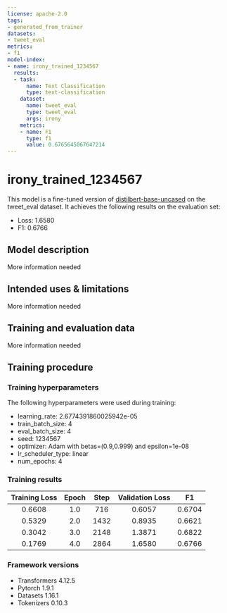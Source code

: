 ```yaml
---
license: apache-2.0
tags:
- generated_from_trainer
datasets:
- tweet_eval
metrics:
- f1
model-index:
- name: irony_trained_1234567
  results:
  - task:
      name: Text Classification
      type: text-classification
    dataset:
      name: tweet_eval
      type: tweet_eval
      args: irony
    metrics:
    - name: F1
      type: f1
      value: 0.6765645067647214
---
```


<!-- This model card has been generated automatically according to the information the Trainer had access to. You
should probably proofread and complete it, then remove this comment. -->

# irony_trained_1234567

This model is a fine-tuned version of [distilbert-base-uncased](https://huggingface.co/distilbert-base-uncased) on the tweet_eval dataset.
It achieves the following results on the evaluation set:
- Loss: 1.6580
- F1: 0.6766

## Model description

More information needed

## Intended uses & limitations

More information needed

## Training and evaluation data

More information needed

## Training procedure

### Training hyperparameters

The following hyperparameters were used during training:
- learning_rate: 2.6774391860025942e-05
- train_batch_size: 4
- eval_batch_size: 4
- seed: 1234567
- optimizer: Adam with betas=(0.9,0.999) and epsilon=1e-08
- lr_scheduler_type: linear
- num_epochs: 4

### Training results

| Training Loss | Epoch | Step | Validation Loss | F1     |
|:-------------:|:-----:|:----:|:---------------:|:------:|
| 0.6608        | 1.0   | 716  | 0.6057          | 0.6704 |
| 0.5329        | 2.0   | 1432 | 0.8935          | 0.6621 |
| 0.3042        | 3.0   | 2148 | 1.3871          | 0.6822 |
| 0.1769        | 4.0   | 2864 | 1.6580          | 0.6766 |


### Framework versions

- Transformers 4.12.5
- Pytorch 1.9.1
- Datasets 1.16.1
- Tokenizers 0.10.3
